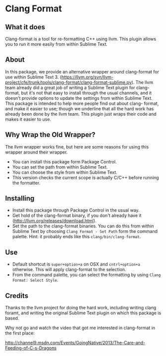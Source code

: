 Clang Format
============

What it does
------------
Clang-format is a tool for re-formatting C++ using llvm. This plugin allows you to run it
more easily from within Sublime Text.

About
-----
In this package, we provide an alternative wrapper around clang-format
for use within Sublime Text 3.
(https://llvm.org/svn/llvm-project/cfe/trunk/tools/clang-format/clang-format-sublime.py). 
The llvm team already did a great job of writing a Sublime Text
plugin for clang-format, but it's not that easy to install through the usual
channels, and it doesn't provide options to update the settings from within
Sublime Text. This package is intended to help more people find out about clang-
format, and make it easier to use; though we underline that all the hard work
has already been done by the llvm team. This plugin just wraps their code and
makes it easier to use.

Why Wrap the Old Wrapper?
----------------------------
The llvm wrapper works fine, but here are some reasons for using this wrapper
around their wrapper.

- You can install this package form Package Control.
- You can set the path from within Sublime Text.
- You can choose the style from within Sublime Text.
- This version checks the current scope is actually C/C++ before running
  the formatter.

Installing
----------
- Install this package through Package Control in the usual way.
- Get hold of the clang-format binary, if you don't already have it
  (http://llvm.org/releases/download.html).
- Set the path to the clang-format binaries. You can do this from within
  Sublime Text by choosing `Clang Format - Set Path` form the command
  palette.  Hint: it probably ends like this `clang/bin/clang-format`.

Use
---
- Default shortcut is `super+option+a` on OSX and `cntrl+option+a` otherwise.
This will apply clang-format to the selection.
- From the command palette, you can select the formatting by using
`Clang Format: Select Style`.

Credits
-------
Thanks to the llvm project for doing the hard work, including writing clang
foramt, and writing the original Sublime Text plugin on which this package is
based.

Why not go and watch the video that got me interested in clang-format in the 
first place:

http://channel9.msdn.com/Events/GoingNative/2013/The-Care-and-Feeding-of-C-s-Dragons